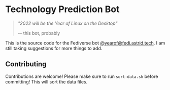 # Technology Prediction Bot

> *"2022 will be the Year of Linux on the Desktop"*
>
> -- this bot, probably

This is the source code for the Fediverse bot [@yearof@fedi.astrid.tech](https://fedi.astrid.tech/yearof).
I am still taking suggestions for more things to add.

## Contributing

Contributions are welcome! Please make sure to run `sort-data.sh` before committing! This will sort the data files.

